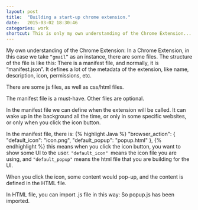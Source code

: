 ```yaml
---
layout: post
title:  "Building a start-up chrome extension."
date:   2015-03-02 18:30:46
categories: work
shortcut: This is only my own understanding of the Chrome Extension.....
---
```

My own understanding of the Chrome Extension:
In a Chrome Extension, in this case we take `“gmail”` as an instance, there are some files. The structure of the file is like this: There is a manifest file, and normally, it is “manifest.json”. It defines a lot of the metadata of the extension, like name, description, icon, permissions, etc. 

There are some js files, as well as css/html files.

The manifest file is a must-have. Other files are optional.

In the manifest file we can define when the extension will be called. It can wake up in the background all the time, or only in some specific websites, or only when you click the icon button.

In the manifest file, there is:
 {% highlight Java %}
 "browser_action": {
    "default_icon": "icon.png",
    "default_popup": "popup.html"
  },
 {% endhighlight %}
this means when you click the icon button, you want to show some UI to the user. 
`"default_icon" `means the icon file you are using, and `"default_popup"` means the html file that you are building for the UI.

When you click the icon, some content would pop-up, and the content is defined in the HTML file.

In HTML file, you can import .js file in this way:
    <script src="popup.js"></script>
So popup.js has been imported.
